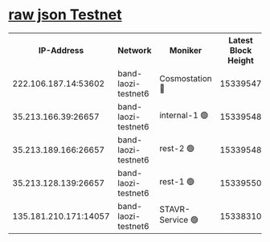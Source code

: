 
[raw json Testnet](https://rpc-check.bandt.stavr.tech/bandt/rpcbandt_result.json)
=

<table><tr><th>IP-Address</th><th>Network</th><th>Moniker</th><th>Latest Block Height</th><th>Earliest Block Height</th><th>Catching Up</th><th>Tx Index</th><th>Voting Power</th><th>Scan Time</th></tr><tr><td>222.106.187.14:53602</td><td>band-laozi-testnet6</td><td>Cosmostation 🔴</td><td>15339547</td><td>13177501</td><td>False</td><td>on</td><td>2203623</td><td>2024-01-29T18:47:35.557313195UTC</td></tr><tr><td>35.213.166.39:26657</td><td>band-laozi-testnet6</td><td>internal-1 🟢</td><td>15339548</td><td>15239548</td><td>False</td><td>on</td><td>0</td><td>2024-01-29T18:47:36.435768080UTC</td></tr><tr><td>35.213.189.166:26657</td><td>band-laozi-testnet6</td><td>rest-2 🟢</td><td>15339548</td><td>15239548</td><td>False</td><td>on</td><td>0</td><td>2024-01-29T18:47:37.305057441UTC</td></tr><tr><td>35.213.128.139:26657</td><td>band-laozi-testnet6</td><td>rest-1 🟢</td><td>15339550</td><td>15239550</td><td>False</td><td>on</td><td>0</td><td>2024-01-29T18:47:40.307098262UTC</td></tr><tr><td>135.181.210.171:14057</td><td>band-laozi-testnet6</td><td>STAVR-Service 🟢</td><td>15338310</td><td>15322501</td><td>False</td><td>on</td><td>0</td><td>2024-01-29T18:47:34.093254410UTC</td></tr></table>
